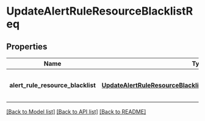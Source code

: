 # UpdateAlertRuleResourceBlacklistReq

## Properties
Name | Type | Description | Notes
------------ | ------------- | ------------- | -------------
**alert_rule_resource_blacklist** | [**UpdateAlertRuleResourceBlacklistReqAlertRuleResourceBlacklist**](UpdateAlertRuleResourceBlacklistReqAlertRuleResourceBlacklist.md) | create resource blacklist request | 

[[Back to Model list]](../README.md#documentation-for-models) [[Back to API list]](../README.md#documentation-for-api-endpoints) [[Back to README]](../README.md)



